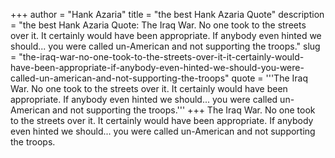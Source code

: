 +++
author = "Hank Azaria"
title = "the best Hank Azaria Quote"
description = "the best Hank Azaria Quote: The Iraq War. No one took to the streets over it. It certainly would have been appropriate. If anybody even hinted we should... you were called un-American and not supporting the troops."
slug = "the-iraq-war-no-one-took-to-the-streets-over-it-it-certainly-would-have-been-appropriate-if-anybody-even-hinted-we-should-you-were-called-un-american-and-not-supporting-the-troops"
quote = '''The Iraq War. No one took to the streets over it. It certainly would have been appropriate. If anybody even hinted we should... you were called un-American and not supporting the troops.'''
+++
The Iraq War. No one took to the streets over it. It certainly would have been appropriate. If anybody even hinted we should... you were called un-American and not supporting the troops.
